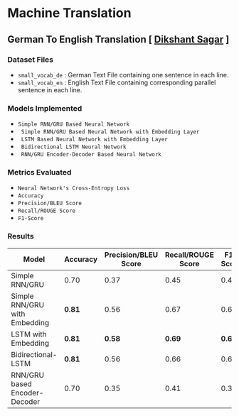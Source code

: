 # Machine Translation

## German To English Translation [ <a href="https://github.com/dikshantsagar">Dikshant Sagar</a> ]

### Dataset Files

- `small_vocab_de` : German Text File containing one sentence in each line.
- `small_vocab_en` : English Text File containing corresponding parallel sentence in each line.


### Models Implemented

- `Simple RNN/GRU Based Neural Network`
- ` Simple RNN/GRU Based Neural Network with Embedding Layer`
- ` LSTM Based Neural Network with Embedding Layer`
- ` Bidirectional LSTM Neural Network`
- ` RNN/GRU Encoder-Decoder Based Neural Network`


### Metrics Evaluated

- `Neural Network's Cross-Entropy Loss`
- `Accuracy`
- `Precision/BLEU Score`
- `Recall/ROUGE Score`
- `F1-Score`


### Results

<table class="tg">
<thead>
  <tr>
    <th><b>Model</b></th>
    <th><b>Accuracy</b></th>
    <th><b>Precision/BLEU Score</b></th>
    <th><b>Recall/ROUGE Score</b></th>
    <th><b>F1-Score</b></th>
  </tr>
</thead>
<tbody>
  <tr>
    <td>Simple RNN/GRU</td>
    <td>0.70</td>
    <td>0.37</td>
    <td>0.45</td>
    <td>0.41</td>
  </tr>
  <tr>
    <td>Simple RNN/GRU with Embedding</td>
    <td><b>0.81</b></td>
    <td>0.56</td>
    <td>0.67</td>
    <td>0.61</td>
  </tr>
  <tr>
    <td>LSTM with Embedding</td>
    <td><b>0.81</b></td>
    <td><b>0.58</b></td>
    <td><b>0.69</b></td>
    <td><b>0.63</b></td>
  </tr>
  <tr>
    <td>Bidirectional-LSTM</td>
    <td><b>0.81</b></td>
    <td>0.56</td>
    <td>0.66</td>
    <td>0.60</td>
  </tr>
  <tr>
    <td>RNN/GRU based Encoder-Decoder</td>
    <td>0.70</td>
    <td>0.35</td>
    <td>0.41</td>
    <td>0.38</td>
  </tr>
</tbody>
</table>
